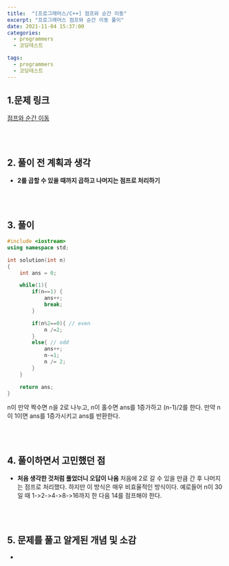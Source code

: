 ```yaml
---
title:  "[프로그래머스/C++] 점프와 순간 이동"
excerpt: "프로그래머스 점프와 순간 이동 풀이"
date: 2021-11-04 15:37:00
categories:
  - programmers
  - 코딩테스트

tags:
  - programmers
  - 코딩테스트
---
```


## 1.문제 링크

[점프와 순간 이동](https://programmers.co.kr/learn/courses/30/lessons/12980)

<br>
<br>

## 2. 풀이 전 계획과 생각

- **2를 곱할 수 있을 때까지 곱하고 나머지는 점프로 처리하기**


<br>
<br>

## 3. 풀이

```cpp
#include <iostream>
using namespace std;

int solution(int n)
{
    int ans = 0;

    while(1){
        if(n==1) {
            ans++;
            break;
        }

        if(n%2==0){ // even
            n /=2;
        }
        else{ // odd
            ans++;
            n-=1;
            n /= 2;
        }
    }

    return ans;
}
```

n이 만약 짝수면 n을 2로 나누고, n이 홀수면 ans를 1증가하고 (n-1)/2를 한다. 
만약 n이 1이면 ans를 1증가시키고 ans를 반환한다.

<br>
<br>

## 4. 풀이하면서 고민했던 점

- **처음 생각한 것처럼 풀었더니 오답이 나옴**
처음에 2로 갈 수 있을 만큼 간 후 나머지는 점프로 처리했다.
하지만 이 방식은 매우 비효율적인 방식이다. 예로들어 n이 30일 때
1->2->4->8->16까지 한 다음 14를 점프해야 한다.



<br>
<br>

## 5. 문제를 풀고 알게된 개념 및 소감

- 

